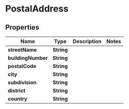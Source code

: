 

# PostalAddress


## Properties

| Name | Type | Description | Notes |
|------------ | ------------- | ------------- | -------------|
|**streetName** | **String** |  |  |
|**buildingNumber** | **String** |  |  |
|**postalCode** | **String** |  |  |
|**city** | **String** |  |  |
|**subdivision** | **String** |  |  |
|**district** | **String** |  |  |
|**country** | **String** |  |  |



